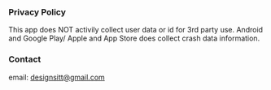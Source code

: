 ### Privacy Policy

This app does NOT activily collect user data or id for 3rd party use. Android and Google Play/ Apple and App Store does collect crash data information.

### Contact

email: designsitt@gmail.com
